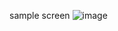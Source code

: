 sample screen
![image](https://github.com/user-attachments/assets/9875c842-04f7-41c0-af2e-e58ec62ce56b)
